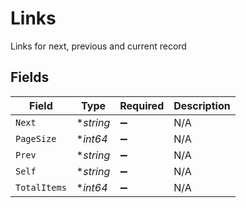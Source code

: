 # Links

Links for next, previous and current record


## Fields

| Field              | Type               | Required           | Description        |
| ------------------ | ------------------ | ------------------ | ------------------ |
| `Next`             | **string*          | :heavy_minus_sign: | N/A                |
| `PageSize`         | **int64*           | :heavy_minus_sign: | N/A                |
| `Prev`             | **string*          | :heavy_minus_sign: | N/A                |
| `Self`             | **string*          | :heavy_minus_sign: | N/A                |
| `TotalItems`       | **int64*           | :heavy_minus_sign: | N/A                |
